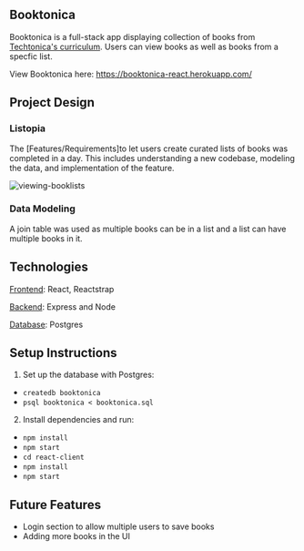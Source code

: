 ## Booktonica

Booktonica is a full-stack app displaying collection of books from [Techtonica's curriculum](https://github.com/Techtonica/final-full-stack-assessment-h1-2020).  Users can view books as well as books from a specfic list.

View Booktonica here: https://booktonica-react.herokuapp.com/

## Project Design

### Listopia

The [Features/Requirements]to let users create curated lists of books was completed in a day. This includes understanding a new codebase, modeling the data, and implementation of the feature.

![viewing-booklists](booktonica-gif.gif)

<!-- ### stored gif using https://git-lfs.github.com./ -->



### Data Modeling

A join table was used as multiple books can be in a list and a list can have multiple books in it. 


## Technologies

<u>Frontend</u>: React, Reactstrap 

<u>Backend</u>: Express and Node 

<u>Database</u>: Postgres



## Setup Instructions

1. Set up the database with Postgres:

- `createdb booktonica`
- `psql booktonica < booktonica.sql`

2. Install dependencies and run:

- `npm install`
- `npm start`
- `cd react-client`
- `npm install`
- `npm start`



## Future Features

- Login section to allow multiple users to save books
- Adding more books in the UI
